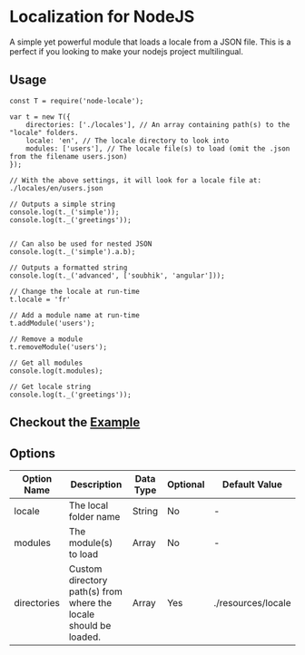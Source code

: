 # Localization for NodeJS

A simple yet powerful module that loads a locale from a JSON file. This is a perfect if you looking to make your nodejs project multilingual.

## Usage

```
const T = require('node-locale');

var t = new T({
    directories: ['./locales'], // An array containing path(s) to the "locale" folders.
    locale: 'en', // The locale directory to look into
    modules: ['users'], // The locale file(s) to load (omit the .json from the filename users.json)
});

// With the above settings, it will look for a locale file at: ./locales/en/users.json

// Outputs a simple string
console.log(t._('simple'));
console.log(t._('greetings'));


// Can also be used for nested JSON
console.log(t._('simple').a.b);

// Outputs a formatted string
console.log(t._('advanced', ['soubhik', 'angular']));

// Change the locale at run-time
t.locale = 'fr'

// Add a module name at run-time
t.addModule('users');

// Remove a module
t.removeModule('users');

// Get all modules
console.log(t.modules);

// Get locale string
console.log(t._('greetings'));
```

## Checkout the [Example](https://github.com/soubhikchatterjee/node-locale/tree/master/example)

## Options

| Option Name | Description                                                      | Data Type | Optional | Default Value      |
| ----------- | ---------------------------------------------------------------- | --------- | -------- | ------------------ |
| locale      | The local folder name                                            | String    | No       | -                  |
| modules     | The module(s) to load                                            | Array     | No       | -                  |
| directories | Custom directory path(s) from where the locale should be loaded. | Array     | Yes      | ./resources/locale |
